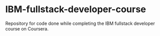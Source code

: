 # IBM-fullstack-developer-course
Repository for code done while completing the IBM fullstack developer course on Coursera.
